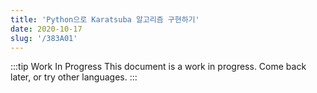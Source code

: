 ```yaml
---
title: 'Python으로 Karatsuba 알고리즘 구현하기'
date: 2020-10-17
slug: '/383A01'
---
```


:::tip Work In Progress
This document is a work in progress. Come back later, or try other languages.
:::
